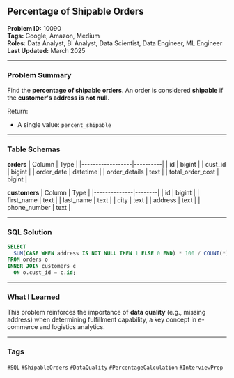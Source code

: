 ## Percentage of Shipable Orders

**Problem ID:** 10090  
**Tags:** Google, Amazon, Medium  
**Roles:** Data Analyst, BI Analyst, Data Scientist, Data Engineer, ML Engineer  
**Last Updated:** March 2025  

---

### Problem Summary

Find the **percentage of shipable orders**. An order is considered **shipable** if the **customer's address is not null**.

Return:
- A single value: `percent_shipable`

---

### Table Schemas

**orders**
| Column          | Type     |
|------------------|----------|
| id               | bigint   |
| cust_id          | bigint   |
| order_date       | datetime |
| order_details    | text     |
| total_order_cost | bigint   |

**customers**
| Column       | Type   |
|--------------|--------|
| id           | bigint |
| first_name   | text   |
| last_name    | text   |
| city         | text   |
| address      | text   |
| phone_number | text   |

---

### SQL Solution

```sql
SELECT 
  SUM(CASE WHEN address IS NOT NULL THEN 1 ELSE 0 END) * 100 / COUNT(*) AS percent_shipable
FROM orders o
INNER JOIN customers c
  ON o.cust_id = c.id;
```

---

### What I Learned

This problem reinforces the importance of **data quality** (e.g., missing address) when determining fulfillment capability, a key concept in e-commerce and logistics analytics.

---

### Tags
`#SQL` `#ShipableOrders` `#DataQuality` `#PercentageCalculation` `#InterviewPrep`
